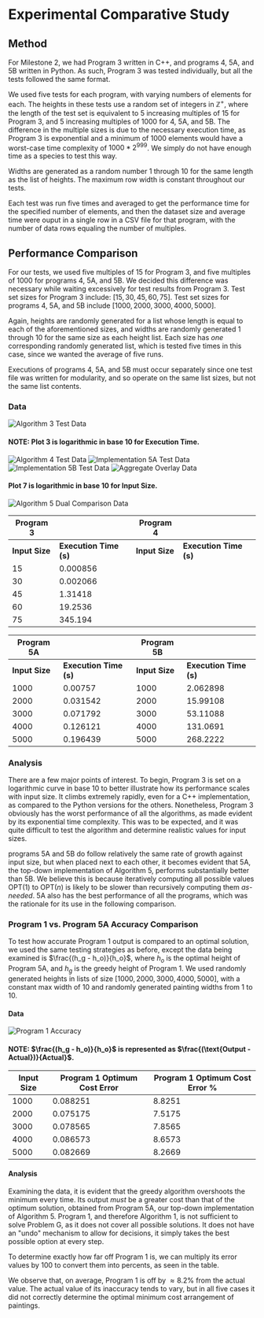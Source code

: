# Experimental Comparative Study

## Method
For Milestone 2, we had Program 3 written in C++, and programs 4, 5A, and 5B written in Python. As such, Program 3 was tested individually, but all the tests followed the same format. 

We used five tests for each program, with varying numbers of elements for each. The heights in these tests use a random set of integers in $\mathbb{Z^+}$, where the length of the test set is equivalent to $5$ increasing multiples of $15$ for Program 3, and $5$ increasing multiples of $1000$ for 4, 5A, and 5B. The difference in the multiple sizes is due to the necessary execution time, as Program 3 is exponential and a minimum of $1000$ elements would have a worst-case time complexity of $1000 * 2^{999}$. We simply do not have enough time as a species to test this way. 

Widths are generated as a random number $1$ through $10$ for the same length as the list of heights. The maximum row width is constant throughout our tests. 

Each test was run five times and averaged to get the performance time for the specified number of elements, and then the dataset size and average time were ouput in a single row in a CSV file for that program, with the number of data rows equaling the number of multiples. 

## Performance Comparison
For our tests, we used five multiples of $15$ for Program 3, and five multiples of $1000$ for programs 4, 5A, and 5B. We decided this difference was necessary while waiting excessively for test results from Program 3. Test set sizes for Program 3 include: $[15, 30, 45, 60, 75]$. Test set sizes for programs 4, 5A, and 5B include $[1000, 2000, 3000, 4000, 5000]$. 

Again, heights are randomly generated for a list whose length is equal to each of the aforementioned sizes, and widths are randomly generated $1$ through $10$ for the same size as each height list. Each size has *one* corresponding randomly generated list, which is tested five times in this case, since we wanted the average of five runs. 

Executions of programs 4, 5A, and 5B must occur separately since one test file was written for modularity, and so operate on the same list sizes, but not the same list contents. 

### Data
![Algorithm 3 Test Data](Test_Data_A3.png)
#### NOTE: Plot 3 is logarithmic in base $10$ for Execution Time. 

![Algorithm 4 Test Data](Test_Data_A4.png)
![Implementation 5A Test Data](Test_Data_A5A.png)
![Implementation 5B Test Data](Test_Data_A5B.png)
![Aggregate Overlay Data](Aggregate_Overlay.png)
#### Plot 7 is logarithmic in base $10$ for Input Size. 

![Algorithm 5 Dual Comparison Data](Algorithm_5_Comparison.png)


| Program 3                |                           | Program 4                |                           |
|----------------------------|---------------------------|----------------------------|---------------------------|
| **Input Size**             | **Execution Time (s)**    | **Input Size**             | **Execution Time (s)**    |
| 15                         | 0.000856                  |                            |                           |
| 30                         | 0.002066                  |                            |                           |
| 45                         | 1.31418                   |                            |                           |
| 60                         | 19.2536                   |                            |                           |
| 75                         | 345.194                   |                            |                           |

| Program 5A               |                           | Program 5B               |                           |
|----------------------------|---------------------------|----------------------------|---------------------------|
| **Input Size**             | **Execution Time (s)**    | **Input Size**             | **Execution Time (s)**    |
| 1000                       | 0.00757                   | 1000                       | 2.062898                  |
| 2000                       | 0.031542                  | 2000                       | 15.99108                  |
| 3000                       | 0.071792                  | 3000                       | 53.11088                  |
| 4000                       | 0.126121                  | 4000                       | 131.0691                  |
| 5000                       | 0.196439                  | 5000                       | 268.2222                  |

### Analysis
There are a few major points of interest. To begin, Program 3 is set on a logarithmic curve in base $10$ to better illustrate how its performance scales with input size. It climbs extremely rapidly, even for a C++ implementation, as compared to the Python versions for the others. Nonetheless, Program 3 obviously has the worst performance of all the algorithms, as made evident by its exponential time complexity. This was to be expected, and it was quite difficult to test the algorithm and determine realistic values for input sizes. 

programs 5A and 5B do follow relatively the same rate of growth against input size, but when placed next to each other, it becomes evident that 5A, the top-down implementation of Algorithm 5, performs substantially better than 5B. We believe this is because iteratively computing all possible values $\text{OPT}(1)$ to $\text{OPT}(n)$ is likely to be slower than recursively computing them *as-needed*. 5A also has the best performance of all the programs, which was the rationale for its use in the following comparison. 

### Program 1 vs. Program 5A Accuracy Comparison
To test how accurate Program 1 output is compared to an optimal solution, we used the same testing strategies as before, except the data being examined is $\frac{(h_g - h_o)}{h_o}$, where $h_o$ is the optimal height of Program 5A, and $h_g$ is the greedy height of Program 1. We used randomly generated heights in lists of size $[1000, 2000, 3000, 4000, 5000]$, with a constant max width of $10$ and randomly generated painting widths from $1$ to $10$. 


#### Data
![Program 1 Accuracy](A1_vs_A5.png)

#### NOTE: $\frac{(h_g - h_o)}{h_o}$ is represented as $\frac{(\text{Output - Actual})}{Actual}$. 

| **Input Size** | **Program 1 Optimum Cost Error** | **Program 1 Optimum Cost Error %** |
|----------------|----------------------------------|------------------------------------|
| 1000           | 0.088251                         | 8.8251                             |
| 2000           | 0.075175                         | 7.5175                             |
| 3000           | 0.078565                         | 7.8565                             |
| 4000           | 0.086573                         | 8.6573                             |
| 5000           | 0.082669                         | 8.2669                             |


#### Analysis
Examining the data, it is evident that the greedy algorithm overshoots the minimum every time. Its output *must* be a greater cost than that of the optimum solution, obtained from Program 5A, our top-down implementation of Algorithm 5. Program 1, and therefore Algorithm 1, is not sufficient to solve Problem G, as it does not cover all possible solutions. It does not have an "undo" mechanism to allow for decisions, it simply takes the best possible option at every step. 

To determine exactly how far off Program 1 is, we can multiply its error values by $100$ to convert them into percents, as seen in the table. 

We observe that, on average, Program 1 is off by $\approx8.2\%$ from the actual value. The actual value of its inaccuracy tends to vary, but in all five cases it did not correctly determine the optimal minimum cost arrangement of paintings. 